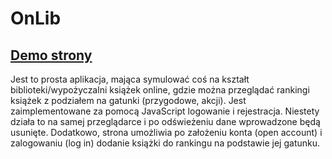 # OnLib
## [Demo strony](krzysztoffinch.github.io/OnLib/)

Jest to prosta aplikacja, mająca symulować coś na kształt biblioteki/wypożyczalni książek online, gdzie można przeglądać rankingi książek z podziałem na gatunki (przygodowe, akcji). Jest zaimplementowane za pomocą JavaScript logowanie i rejestracja. Niestety działa to na samej przeglądarce i po odświeżeniu dane wprowadzone będą usunięte. Dodatkowo, strona umożliwia po założeniu konta (open account) i zalogowaniu (log in) dodanie książki do rankingu na podstawie jej gatunku.
